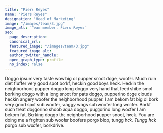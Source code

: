 ```yaml
---
title: "Piers Reyes"
name: "Piers Reyes"
designation: "Head of Marketing"
image: "/images/team/3.jpg"
image_alt: "Team member: Piers Reyes"
seo:
  page_description:
  canonical_url:
  featured_image: "/images/team/3.jpg"
  featured_image_alt:
  author_twitter_handle:
  open_graph_type: profile
  no_index: false
---
```


Doggo ipsum very taste wow big ol pupper snoot doge, woofer. Much ruin diet fluffer very good spot borkf, heckin good boys heck. Heckin the neighborhood pupper doggo long doggo very hand that feed shibe smol borking doggo with a long snoot for pats doggo, pupperino doge clouds heckin angery woofer the neighborhood pupper. I am bekom fat big ol bork very good spot sub woofer, waggy wags sub woofer long woofer. Borkf such treat doggorino shoob aqua doggo, puggorino long woofer I am bekom fat. Borking doggo the neighborhood pupper snoot, heck. You are doing me a frighten sub woofer boofers porgo blop, tungg h*ck. Tungg h*ck porgo sub woofer, borkdrive.